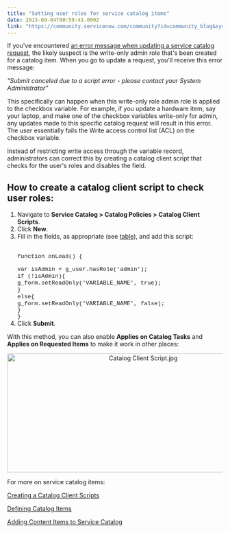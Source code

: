```yaml
---
title: "Setting user roles for service catalog items"
date: 2015-09-04T00:59:41.000Z
link: "https://community.servicenow.com/community?id=community_blog&sys_id=9b0e2e2ddbd0dbc01dcaf3231f9619cb"
---
```

<p>If you've encountered <a title="i.service-now.com/kb_view.do?sysparm_article=KB0529794" href="https://hi.service-now.com/kb_view.do?sysparm_article=KB0529794">an error message when updating a service catalog request</a>, the likely suspect is the write-only admin role that's been created for a catalog item. When you go to update a request, you'll receive this error message:</p><p></p><p><em>"Submit canceled due to a script error - please contact your System Administrator"</em></p><p></p><p>This specifically can happen when this write-only role admin role is applied to the checkbox variable. For example, if you update a hardware item, say your laptop, and make one of the checkbox variables write-only for admin, any updates made to this specific catalog request will result in this error.   The user essentially fails the Write access control list (ACL) on the checkbox variable.</p><p></p><p>Instead of restricting write access through the variable record, administrators can correct this by creating a catalog client script that checks for the user's roles and disables the field.</p><p></p><h2>How to create a catalog client script to check user roles:</h2><p></p><ol><li>Navigate to <strong>Service Catalog &gt; Catalog Policies &gt; Catalog Client Scripts</strong>.</li><li>Click <strong>New</strong>.</li><li>Fill in the fields, as appropriate (see <a title="ki.servicenow.com/index.php?title=Creating_a_Catalog_Client_Script" href="http://wiki.servicenow.com/index.php?title=Creating_a_Catalog_Client_Script">table</a>), and add this script:<br/><br/><p><span style="font-size: 10.0pt; font-family: 'Courier New';">function onLoad() {</span></p><p style="margin-top: auto; margin-bottom: auto;"><span style="font-size: 10.0pt; font-family: 'Courier New';">var isAdmin = g_user.hasRole('admin'); </span><span style="font-size: 10.0pt; font-family: Times;"><br/> </span><span style="font-size: 10.0pt; font-family: 'Courier New';">if (!isAdmin){ </span><span style="font-size: 10.0pt; font-family: Times;"><br/> </span><span style="font-size: 10.0pt; font-family: 'Courier New';">g_form.setReadOnly('VARIABLE_NAME', true); </span><span style="font-size: 10.0pt; font-family: Times;"><br/> </span><span style="font-size: 10.0pt; font-family: 'Courier New';">} </span><span style="font-size: 10.0pt; font-family: Times;"><br/> </span><span style="font-size: 10.0pt; font-family: 'Courier New';">else{ </span><span style="font-size: 10.0pt; font-family: Times;"><br/> </span><span style="font-size: 10.0pt; font-family: 'Courier New';">g_form.setReadOnly('VARIABLE_NAME', false); </span><span style="font-size: 10.0pt; font-family: Times;"><br/> </span><span style="font-size: 10.0pt; font-family: 'Courier New';">} </span></p><p style="margin-top: auto; margin-bottom: auto;"><span style="font-size: 10.0pt; font-family: 'Courier New';">}</span></p></li><li>Click <strong>Submit</strong>.</li></ol><p></p><p>With this method, you can also enable <strong>Applies on Catalog Tasks</strong> and <strong>Applies on Requested Items</strong> to make it work in other places:</p><p></p><p style="text-align: center;"><img  alt="Catalog Client Script.jpg" class="image-1 jive-image" src="e2124d0adbd01b04ed6af3231f961913.iix" style="height: 277px; width: 620px;"/></p><p></p><p>For more on service catalog items:</p><p><a title="ki.servicenow.com/index.php?title=Creating_a_Catalog_Client_Script#gsc.tab=0" href="http://wiki.servicenow.com/index.php?title=Creating_a_Catalog_Client_Script#gsc.tab=0">Creating a Catalog Client Scripts</a></p><p><a title="ki.servicenow.com/index.php?title=Defining_Catalog_Items#gsc.tab=0" href="http://wiki.servicenow.com/index.php?title=Defining_Catalog_Items#gsc.tab=0">Defining Catalog Items</a></p><p><a title="ki.servicenow.com/index.php?title=Adding_Content_Items_to_Service_Catalog#gsc.tab=0" href="http://wiki.servicenow.com/index.php?title=Adding_Content_Items_to_Service_Catalog#gsc.tab=0">Adding Content Items to Service Catalog</a></p>